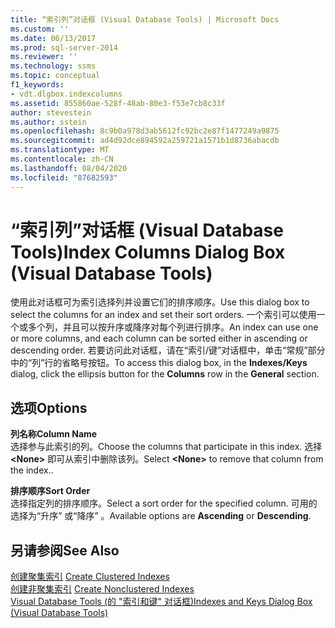 ```yaml
---
title: “索引列”对话框 (Visual Database Tools) | Microsoft Docs
ms.custom: ''
ms.date: 06/13/2017
ms.prod: sql-server-2014
ms.reviewer: ''
ms.technology: ssms
ms.topic: conceptual
f1_keywords:
- vdt.dlgbox.indexcolumns
ms.assetid: 855860ae-528f-48ab-80e3-f53e7cb8c33f
author: stevestein
ms.author: sstein
ms.openlocfilehash: 8c9b0a978d3ab5612fc92bc2e87f1477249a9875
ms.sourcegitcommit: ad4d92dce894592a259721a1571b1d8736abacdb
ms.translationtype: MT
ms.contentlocale: zh-CN
ms.lasthandoff: 08/04/2020
ms.locfileid: "87682593"
---
```

# <a name="index-columns-dialog-box-visual-database-tools"></a><span data-ttu-id="eb3bc-102">“索引列”对话框 (Visual Database Tools)</span><span class="sxs-lookup"><span data-stu-id="eb3bc-102">Index Columns Dialog Box (Visual Database Tools)</span></span>
  <span data-ttu-id="eb3bc-103">使用此对话框可为索引选择列并设置它们的排序顺序。</span><span class="sxs-lookup"><span data-stu-id="eb3bc-103">Use this dialog box to select the columns for an index and set their sort orders.</span></span> <span data-ttu-id="eb3bc-104">一个索引可以使用一个或多个列，并且可以按升序或降序对每个列进行排序。</span><span class="sxs-lookup"><span data-stu-id="eb3bc-104">An index can use one or more columns, and each column can be sorted either in ascending or descending order.</span></span> <span data-ttu-id="eb3bc-105">若要访问此对话框，请在“索引/键”对话框中，单击“常规”部分中的“列”行的省略号按钮。</span><span class="sxs-lookup"><span data-stu-id="eb3bc-105">To access this dialog box, in the **Indexes/Keys** dialog, click the ellipsis button for the **Columns** row in the **General** section.</span></span>  
  
## <a name="options"></a><span data-ttu-id="eb3bc-106">选项</span><span class="sxs-lookup"><span data-stu-id="eb3bc-106">Options</span></span>  
 <span data-ttu-id="eb3bc-107">**列名称**</span><span class="sxs-lookup"><span data-stu-id="eb3bc-107">**Column Name**</span></span>  
 <span data-ttu-id="eb3bc-108">选择参与此索引的列。</span><span class="sxs-lookup"><span data-stu-id="eb3bc-108">Choose the columns that participate in this index.</span></span> <span data-ttu-id="eb3bc-109">选择 **\<None>** 即可从索引中删除该列。</span><span class="sxs-lookup"><span data-stu-id="eb3bc-109">Select **\<None>** to remove that column from the index..</span></span>  
  
 <span data-ttu-id="eb3bc-110">**排序顺序**</span><span class="sxs-lookup"><span data-stu-id="eb3bc-110">**Sort Order**</span></span>  
 <span data-ttu-id="eb3bc-111">选择指定列的排序顺序。</span><span class="sxs-lookup"><span data-stu-id="eb3bc-111">Select a sort order for the specified column.</span></span> <span data-ttu-id="eb3bc-112">可用的选择为“升序”  或“降序”  。</span><span class="sxs-lookup"><span data-stu-id="eb3bc-112">Available options are **Ascending** or **Descending**.</span></span>  
  
## <a name="see-also"></a><span data-ttu-id="eb3bc-113">另请参阅</span><span class="sxs-lookup"><span data-stu-id="eb3bc-113">See Also</span></span>  
 <span data-ttu-id="eb3bc-114">[创建聚集索引](../../relational-databases/indexes/create-clustered-indexes.md) </span><span class="sxs-lookup"><span data-stu-id="eb3bc-114">[Create Clustered Indexes](../../relational-databases/indexes/create-clustered-indexes.md) </span></span>  
 <span data-ttu-id="eb3bc-115">[创建非聚集索引](../../relational-databases/indexes/create-nonclustered-indexes.md) </span><span class="sxs-lookup"><span data-stu-id="eb3bc-115">[Create Nonclustered Indexes](../../relational-databases/indexes/create-nonclustered-indexes.md) </span></span>  
 [<span data-ttu-id="eb3bc-116">Visual Database Tools &#40;的 "索引和键" 对话框&#41;</span><span class="sxs-lookup"><span data-stu-id="eb3bc-116">Indexes and Keys Dialog Box &#40;Visual Database Tools&#41;</span></span>](visual-database-tools.md)  
  
  
